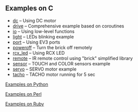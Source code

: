 ## Examples on C

- [dc](./dc/dc.c) – Using DC motor
- [drive](./drive/drive.c) – Сomprehensive example based on coroutines
- [io](./io/io.c) – Using low-level functions
- [light](./light/light.c) – LEDs blinking example
- [port](./port/port.c) – Using EV3 ports
- [poweroff](./poweroff/poweroff.c) – Turn the brick off remotely
- [rcx_led](./rcx_led/rcx_led.c) – Using RCX LED
- [remote](./remote/remote.c) – IR remote control using "brick" simplified library
- [sensor](./sensor/sensor.c) – TOUCH and COLOR sensors example
- [servo](./servo/servo.c) – SERVO motor example
- [tacho](./tacho/tacho.c) – TACHO motor running for 5 sec

[Examples on Python](../python/ev3dev/eg)

[Examples on Perl](../perl/eg)

[Examples on Ruby](../ruby/eg)

